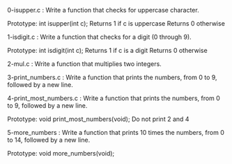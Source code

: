 0-isupper.c : Write a function that checks for uppercase character.

Prototype: int isupper(int c);
Returns 1 if c is uppercase
Returns 0 otherwise

1-isdigit.c : Write a function that checks for a digit (0 through 9).

Prototype: int isdigit(int c);
Returns 1 if c is a digit
Returns 0 otherwise

2-mul.c : Write a function that multiplies two integers.

3-print_numbers.c : Write a function that prints the numbers, from 0 to 9, followed by a new line.

4-print_most_numbers.c : Write a function that prints the numbers, from 0 to 9, followed by a new line.

Prototype: void print_most_numbers(void);
Do not print 2 and 4

5-more_numbers : Write a function that prints 10 times the numbers, from 0 to 14, followed by a new line.

Prototype: void more_numbers(void);
